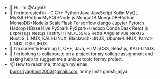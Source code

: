- 👋 Hi, I’m @Arjya01
- 👀 I’m interested in - C  C++  Python  Java  JavaScript   Kotlin  MyQL  MySQL+Python  MySQL+Node.js  MongoDB  MongoDB+Python  MongoDB+Node.js  Scala  Flask  Tensorflow  django  Jupyter  Pytorch  Hadoop  HBase  Hive  PySpark  PySpark+Hadoop  Conda Dask  React.js  Express.js  Nest.js  Fastify  HTML/CSS/JS  Redis  Angular  Vue  NextJS  NuxtJS, LINUX, KALI-LINUX, BlackArch-LINUX, Ubuntu-LINUX, Parrot-LINUX, CSI-LINUX.    
- 🌱 I’m currently learning C, C++, Java, HTML/CSS, React.js, KALI-LINUX.
- 💞️ I’m looking to collaborate on a project  for my college assignment and asking help to suggest me a unique topic for my project. 
- 📫 How to reach me, through my email burnarjyaghosh2003@gmail.com, or my insta ghosh_arjya. 

<!---
Arjya01/Arjya01 is a ✨ special ✨ repository because its `README.md` (this file) appears on your GitHub profile.
You can click the Preview link to take a look at your changes.
--->
